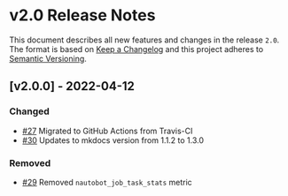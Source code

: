 # v2.0 Release Notes

This document describes all new features and changes in the release `2.0`. The format is based on [Keep a Changelog](https://keepachangelog.com/en/1.0.0/) and this project adheres to [Semantic Versioning](https://semver.org/spec/v2.0.0.html).

## [v2.0.0] - 2022-04-12

### Changed

- [#27](https://github.com/nautobot/nautobot-app-capacity-metrics/pull/27) Migrated to GitHub Actions from Travis-CI
- [#30](https://github.com/nautobot/nautobot-app-capacity-metrics/pull/30) Updates to mkdocs version from 1.1.2 to 1.3.0

### Removed

- [#29](https://github.com/nautobot/nautobot-app-capacity-metrics/pull/29) Removed `nautobot_job_task_stats` metric
